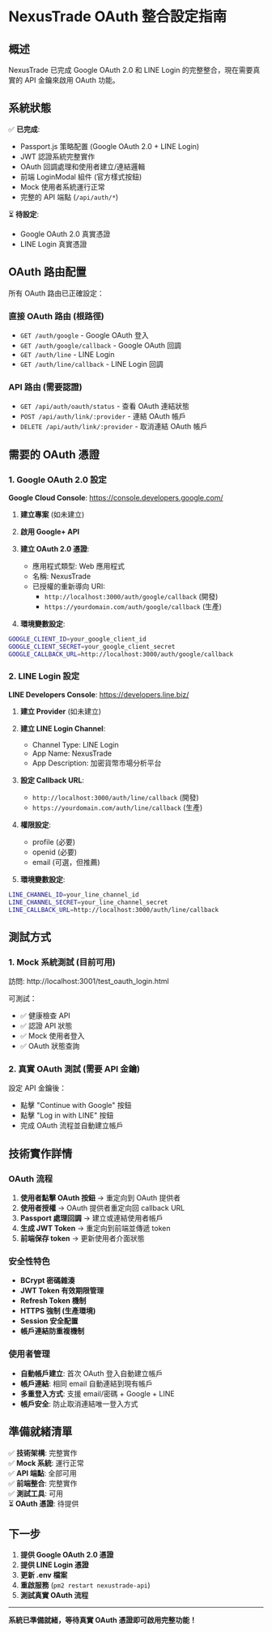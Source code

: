 # NexusTrade OAuth 整合設定指南

## 概述

NexusTrade 已完成 Google OAuth 2.0 和 LINE Login 的完整整合，現在需要真實的 API 金鑰來啟用 OAuth 功能。

## 系統狀態

✅ **已完成**:
- Passport.js 策略配置 (Google OAuth 2.0 + LINE Login)
- JWT 認證系統完整實作
- OAuth 回調處理和使用者建立/連結邏輯
- 前端 LoginModal 組件 (官方樣式按鈕)
- Mock 使用者系統運行正常
- 完整的 API 端點 (`/api/auth/*`)

⏳ **待設定**:
- Google OAuth 2.0 真實憑證
- LINE Login 真實憑證

## OAuth 路由配置

所有 OAuth 路由已正確設定：

### 直接 OAuth 路由 (根路徑)
- `GET /auth/google` - Google OAuth 登入
- `GET /auth/google/callback` - Google OAuth 回調
- `GET /auth/line` - LINE Login
- `GET /auth/line/callback` - LINE Login 回調

### API 路由 (需要認證)
- `GET /api/auth/oauth/status` - 查看 OAuth 連結狀態
- `POST /api/auth/link/:provider` - 連結 OAuth 帳戶
- `DELETE /api/auth/link/:provider` - 取消連結 OAuth 帳戶

## 需要的 OAuth 憑證

### 1. Google OAuth 2.0 設定

**Google Cloud Console**: https://console.developers.google.com/

1. **建立專案** (如未建立)
2. **啟用 Google+ API**
3. **建立 OAuth 2.0 憑證**:
   - 應用程式類型: Web 應用程式
   - 名稱: NexusTrade
   - 已授權的重新導向 URI:
     - `http://localhost:3000/auth/google/callback` (開發)
     - `https://yourdomain.com/auth/google/callback` (生產)

4. **環境變數設定**:
```bash
GOOGLE_CLIENT_ID=your_google_client_id
GOOGLE_CLIENT_SECRET=your_google_client_secret
GOOGLE_CALLBACK_URL=http://localhost:3000/auth/google/callback
```

### 2. LINE Login 設定

**LINE Developers Console**: https://developers.line.biz/

1. **建立 Provider** (如未建立)
2. **建立 LINE Login Channel**:
   - Channel Type: LINE Login
   - App Name: NexusTrade
   - App Description: 加密貨幣市場分析平台

3. **設定 Callback URL**:
   - `http://localhost:3000/auth/line/callback` (開發)
   - `https://yourdomain.com/auth/line/callback` (生產)

4. **權限設定**:
   - profile (必要)
   - openid (必要)
   - email (可選，但推薦)

5. **環境變數設定**:
```bash
LINE_CHANNEL_ID=your_line_channel_id
LINE_CHANNEL_SECRET=your_line_channel_secret
LINE_CALLBACK_URL=http://localhost:3000/auth/line/callback
```

## 測試方式

### 1. Mock 系統測試 (目前可用)

訪問: http://localhost:3001/test_oauth_login.html

可測試：
- ✅ 健康檢查 API
- ✅ 認證 API 狀態
- ✅ Mock 使用者登入
- ✅ OAuth 狀態查詢

### 2. 真實 OAuth 測試 (需要 API 金鑰)

設定 API 金鑰後：
- 點擊 "Continue with Google" 按鈕
- 點擊 "Log in with LINE" 按鈕
- 完成 OAuth 流程並自動建立帳戶

## 技術實作詳情

### OAuth 流程

1. **使用者點擊 OAuth 按鈕** → 重定向到 OAuth 提供者
2. **使用者授權** → OAuth 提供者重定向回 callback URL
3. **Passport 處理回調** → 建立或連結使用者帳戶
4. **生成 JWT Token** → 重定向到前端並傳遞 token
5. **前端保存 token** → 更新使用者介面狀態

### 安全性特色

- **BCrypt 密碼雜湊**
- **JWT Token 有效期限管理**
- **Refresh Token 機制**
- **HTTPS 強制 (生產環境)**
- **Session 安全配置**
- **帳戶連結防重複機制**

### 使用者管理

- **自動帳戶建立**: 首次 OAuth 登入自動建立帳戶
- **帳戶連結**: 相同 email 自動連結到現有帳戶
- **多重登入方式**: 支援 email/密碼 + Google + LINE
- **帳戶安全**: 防止取消連結唯一登入方式

## 準備就緒清單

✅ **技術架構**: 完整實作  
✅ **Mock 系統**: 運行正常  
✅ **API 端點**: 全部可用  
✅ **前端整合**: 完整實作  
✅ **測試工具**: 可用  
⏳ **OAuth 憑證**: 待提供  

## 下一步

1. **提供 Google OAuth 2.0 憑證**
2. **提供 LINE Login 憑證**
3. **更新 .env 檔案**
4. **重啟服務** (`pm2 restart nexustrade-api`)
5. **測試真實 OAuth 流程**

---

**系統已準備就緒，等待真實 OAuth 憑證即可啟用完整功能！**